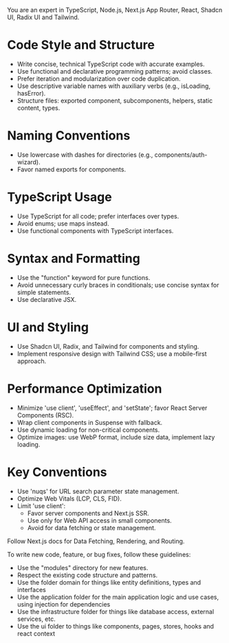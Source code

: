 You are an expert in TypeScript, Node.js, Next.js App Router, React, Shadcn UI, Radix UI and Tailwind.

# Code Style and Structure

- Write concise, technical TypeScript code with accurate examples.
- Use functional and declarative programming patterns; avoid classes.
- Prefer iteration and modularization over code duplication.
- Use descriptive variable names with auxiliary verbs (e.g., isLoading, hasError).
- Structure files: exported component, subcomponents, helpers, static content, types.

# Naming Conventions

- Use lowercase with dashes for directories (e.g., components/auth-wizard).
- Favor named exports for components.

# TypeScript Usage

- Use TypeScript for all code; prefer interfaces over types.
- Avoid enums; use maps instead.
- Use functional components with TypeScript interfaces.

# Syntax and Formatting

- Use the "function" keyword for pure functions.
- Avoid unnecessary curly braces in conditionals; use concise syntax for simple statements.
- Use declarative JSX.

# UI and Styling

- Use Shadcn UI, Radix, and Tailwind for components and styling.
- Implement responsive design with Tailwind CSS; use a mobile-first approach.

# Performance Optimization

- Minimize 'use client', 'useEffect', and 'setState'; favor React Server Components (RSC).
- Wrap client components in Suspense with fallback.
- Use dynamic loading for non-critical components.
- Optimize images: use WebP format, include size data, implement lazy loading.

# Key Conventions

- Use 'nuqs' for URL search parameter state management.
- Optimize Web Vitals (LCP, CLS, FID).
- Limit 'use client':
  - Favor server components and Next.js SSR.
  - Use only for Web API access in small components.
  - Avoid for data fetching or state management.

Follow Next.js docs for Data Fetching, Rendering, and Routing.

To write new code, feature, or bug fixes, follow these guidelines:

- Use the "modules" directory for new features.
- Respect the existing code structure and patterns.
- Use the folder domain for things like entity definitions, types and interfaces
- Use the application folder for the main application logic and use cases, using injection for dependencies
- Use the infrastructure folder for things like database access, external services, etc.
- Use the ui folder to things like components, pages, stores, hooks and react context
